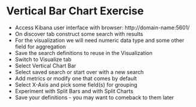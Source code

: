 # Vertical Bar Chart Exercise #

* Access Kibana user interface with browser: http://domain-name:5601/
* On discover tab construct some search with results
* For the visualization we will need numeric data type and some other field for aggregation
* Save the search definitions to reuse in the Visualization
* Switch to Visualize tab
* Select Vertical Chart Bar
* Select saved search or start over with a new search
* Add metrics or modify one that comes by default
* Select X-Axis and pick some field(s) for grouping
* Experiment with Split Bars and with Split Charts
* Save your definitions - you may want to comeback to them later